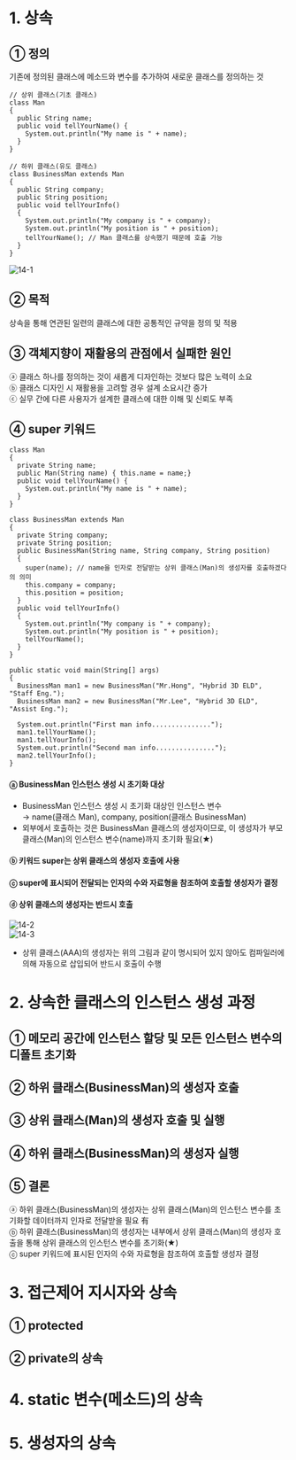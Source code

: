 # 1. 상속
## ① 정의
기존에 정의된 클래스에 메소드와 변수를 추가하여 새로운 클래스를 정의하는 것  
~~~
// 상위 클래스(기초 클래스)
class Man
{
  public String name;
  public void tellYourName() {
    System.out.println("My name is " + name);
  }
}

// 하위 클래스(유도 클래스)
class BusinessMan extends Man
{
  public String company;
  public String position;
  public void tellYourInfo()
  {
    System.out.println("My company is " + company);
    System.out.println("My position is " + position);
    tellYourName(); // Man 클래스를 상속했기 때문에 호출 가능
  }
}
~~~  
![14-1](https://user-images.githubusercontent.com/48504392/68524664-d5391400-030c-11ea-8bf9-8b0cf956157a.png)
## ② 목적
상속을 통해 연관된 일련의 클래스에 대한 공통적인 규약을 정의 및 적용  

## ③ 객체지향이 재활용의 관점에서 실패한 원인
ⓐ 클래스 하나를 정의하는 것이 새롭게 디자인하는 것보다 많은 노력이 소요  
ⓑ 클래스 디자인 시 재활용을 고려할 경우 설계 소요시간 증가  
ⓒ 실무 간에 다른 사용자가 설계한 클래스에 대한 이해 및 신뢰도 부족  

## ④ super 키워드
~~~
class Man
{
  private String name;
  public Man(String name) { this.name = name;}
  public void tellYourName() {
    System.out.println("My name is " + name);
  }
}

class BusinessMan extends Man
{
  private String company;
  private String position;
  public BusinessMan(String name, String company, String position)
  {
    super(name); // name을 인자로 전달받는 상위 클래스(Man)의 생성자를 호출하겠다의 의미
    this.company = company;
    this.position = position;
  }
  public void tellYourInfo()
  {
    System.out.println("My company is " + company);
    System.out.println("My position is " + position);
    tellYourName();
  }
}
~~~  
~~~
public static void main(String[] args)
{
  BusinessMan man1 = new BusinessMan("Mr.Hong", "Hybrid 3D ELD", "Staff Eng.");
  BusinessMan man2 = new BusinessMan("Mr.Lee", "Hybrid 3D ELD", "Assist Eng.");
  
  System.out.println("First man info...............");
  man1.tellYourName();
  man1.tellYourInfo();
  System.out.println("Second man info...............");
  man2.tellYourInfo();
}
~~~  
#### ⓐ BusinessMan 인스턴스 생성 시 초기화 대상
- BusinessMan 인스턴스 생성 시 초기화 대상인 인스턴스 변수  
→ name(클래스 Man), company, position(클래스 BusinessMan)  
- 외부에서 호출하는 것은 BusinessMan 클래스의 생성자이므로, 이 생성자가 부모 클래스(Man)의 인스턴스 변수(name)까지 초기화 필요(★)  
#### ⓑ 키워드 super는 상위 클래스의 생성자 호출에 사용
#### ⓒ super에 표시되어 전달되는 인자의 수와 자료형을 참조하여 호출할 생성자가 결정
#### ⓓ 상위 클래스의 생성자는 반드시 호출
![14-2](https://user-images.githubusercontent.com/48504392/68525086-3b279a80-0311-11ea-97d7-2bad4d1d183e.png)  
![14-3](https://user-images.githubusercontent.com/48504392/68525099-63af9480-0311-11ea-9dc6-c7fd83cba9d8.png)  
- 상위 클래스(AAA)의 생성자는 위의 그림과 같이 명시되어 있지 않아도 컴파일러에 의해 자동으로 삽입되어 반드시 호출이 수행  

# 2. 상속한 클래스의 인스턴스 생성 과정
## ① 메모리 공간에 인스턴스 할당 및 모든 인스턴스 변수의 디폴트 초기화
## ② 하위 클래스(BusinessMan)의 생성자 호출
## ③ 상위 클래스(Man)의 생성자 호출 및 실행
## ④ 하위 클래스(BusinessMan)의 생성자 실행
## ⑤ 결론
ⓐ 하위 클래스(BusinessMan)의 생성자는 상위 클래스(Man)의 인스턴스 변수를 초기화할 데이터까지 인자로 전달받을 필요 有  
ⓑ 하위 클래스(BusinessMan)의 생성자는 내부에서 상위 클래스(Man)의 생성자 호출을 통해 상위 클래스의 인스턴스 변수를 초기화(★)  
ⓒ super 키워드에 표시된 인자의 수와 자료형을 참조하여 호출할 생성자 결정  

# 3. 접근제어 지시자와 상속
## ① protected 
## ② private의 상속

# 4. static 변수(메소드)의 상속

# 5. 생성자의 상속
